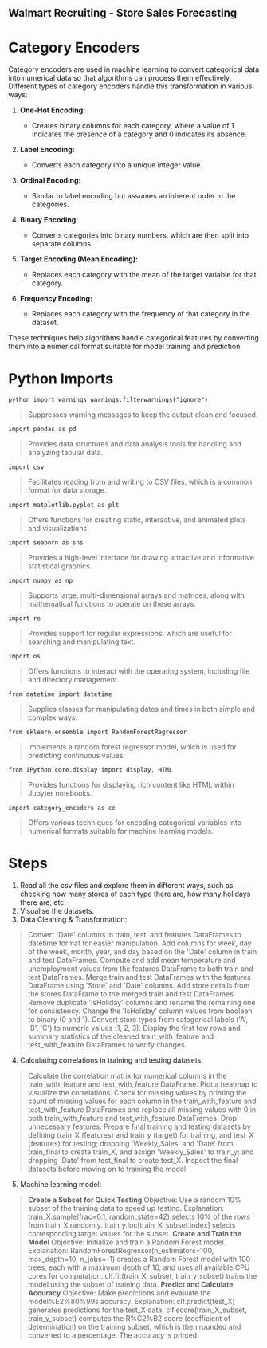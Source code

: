 ## Walmart Recruiting - Store Sales Forecasting

# Category Encoders

Category encoders are used in machine learning to convert categorical data into numerical data so that algorithms can process them effectively. Different types of category encoders handle this transformation in various ways:

1. **One-Hot Encoding:** 
   - Creates binary columns for each category, where a value of 1 indicates the presence of a category and 0 indicates its absence.

2. **Label Encoding:** 
   - Converts each category into a unique integer value.

3. **Ordinal Encoding:** 
   - Similar to label encoding but assumes an inherent order in the categories.

4. **Binary Encoding:** 
   - Converts categories into binary numbers, which are then split into separate columns.

5. **Target Encoding (Mean Encoding):** 
   - Replaces each category with the mean of the target variable for that category.

6. **Frequency Encoding:** 
   - Replaces each category with the frequency of that category in the dataset.

These techniques help algorithms handle categorical features by converting them into a numerical format suitable for model training and prediction.

# Python Imports

`python
import warnings
warnings.filterwarnings("ignore")`
> Suppresses warning messages to keep the output clean and focused.

`import pandas as pd`
> Provides data structures and data analysis tools for handling and analyzing tabular data.

`import csv`
> Facilitates reading from and writing to CSV files, which is a common format for data storage.

`import matplotlib.pyplot as plt`
> Offers functions for creating static, interactive, and animated plots and visualizations.

`import seaborn as sns`
> Provides a high-level interface for drawing attractive and informative statistical graphics.

`import numpy as np`
> Supports large, multi-dimensional arrays and matrices, along with mathematical functions to operate on these arrays.

`import re`
> Provides support for regular expressions, which are useful for searching and manipulating text.

`import os`
> Offers functions to interact with the operating system, including file and directory management.

`from datetime import datetime`
> Supplies classes for manipulating dates and times in both simple and complex ways.

`from sklearn.ensemble import RandomForestRegressor`
> Implements a random forest regressor model, which is used for predicting continuous values.

`from IPython.core.display import display, HTML`
> Provides functions for displaying rich content like HTML within Jupyter notebooks.

`import category_encoders as ce`
> Offers various techniques for encoding categorical variables into numerical formats suitable for machine learning models.

# Steps

1. Read all the csv files and explore them in different ways, such as checking how many stores of each type there are, how many holidays there are, etc.
2. Visualise the datasets.
3. Data Cleaning & Transformation:
> Convert 'Date' columns in train, test, and features DataFrames to datetime format for easier manipulation.
> Add columns for week, day of the week, month, year, and day based on the 'Date' column in train and test DataFrames.
> Compute and add mean temperature and unemployment values from the features DataFrame to both train and test DataFrames.
> Merge train and test DataFrames with the features DataFrame using 'Store' and 'Date' columns.
> Add store details from the stores DataFrame to the merged train and test DataFrames.
> Remove duplicate 'IsHoliday' columns and rename the remaining one for consistency.
> Change the 'IsHoliday' column values from boolean to binary (0 and 1).
> Convert store types from categorical labels ('A', 'B', 'C') to numeric values (1, 2, 3).
> Display the first few rows and summary statistics of the cleaned train_with_feature and test_with_feature DataFrames to verify changes.
4. Calculating correlations in training and testing datasets:
> Calculate the correlation matrix for numerical columns in the train_with_feature and test_with_feature DataFrame. Plot a heatmap to visualize the correlations.
> Check for missing values by printing the count of missing values for each column in the train_with_feature and test_with_feature DataFrames and replace all missing values with 0 in both train_with_feature and test_with_feature DataFrames.
> Drop unnecessary features.
> Prepare final training and testing datasets by defining train_X (features) and train_y (target) for training, and test_X (features) for testing; dropping  'Weekly_Sales' and 'Date' from train_final to create train_X, and assign 'Weekly_Sales' to train_y; and dropping  'Date' from test_final to create test_X.
> Inspect the final datasets before moving on to training the model.
5. Machine learning model:
> **Create a Subset for Quick Testing**
Objective: Use a random 10% subset of the training data to speed up testing.
Explanation: train_X.sample(frac=0.1, random_state=42) selects 10% of the rows from train_X randomly. train_y.loc[train_X_subset.index] selects corresponding target values for the subset.
> **Create and Train the Model**
Objective: Initialize and train a Random Forest model.
Explanation: RandomForestRegressor(n_estimators=100, max_depth=10, n_jobs=-1) creates a Random Forest model with 100 trees, each with a maximum depth of 10, and uses all available CPU cores for computation. clf.fit(train_X_subset, train_y_subset) trains the model using the subset of training data.
> **Predict and Calculate Accuracy**
Objective: Make predictions and evaluate the model%E2%80%99s accuracy.
Explanation: clf.predict(test_X) generates predictions for the test_X data. clf.score(train_X_subset, train_y_subset) computes the R%C2%B2 score (coefficient of determination) on the training subset, which is then rounded and converted to a percentage. The accuracy is printed.
